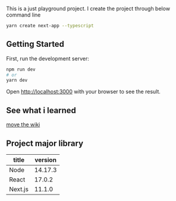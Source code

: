 This is a just playground project.
I create the project through below command line
```bash
yarn create next-app --typescript
```

## Getting Started

First, run the development server:

```bash
npm run dev
# or
yarn dev
```

Open [http://localhost:3000](http://localhost:3000) with your browser to see the result.

## See what i learned
[move the wiki](https://github.com/ljhyeok/react-playground-with-next/wiki)

## Project major library
|title|version|
|------|---|
|Node|14.17.3|
|React|17.0.2|
|Next.js|11.1.0|
